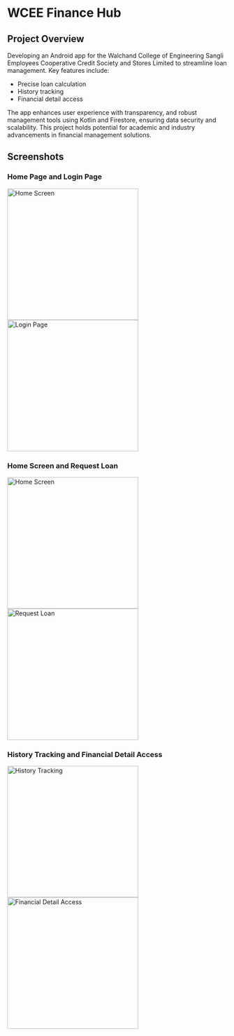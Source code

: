 # WCEE Finance Hub

## Project Overview

Developing an Android app for the Walchand College of Engineering Sangli Employees Cooperative Credit Society and Stores Limited to streamline loan management. Key features include:

- Precise loan calculation
- History tracking
- Financial detail access

The app enhances user experience with transparency, and robust management tools using Kotlin and Firestore, ensuring data security and scalability. This project holds potential for academic and industry advancements in financial management solutions.

## Screenshots

### Home Page and Login Page
<p float="left">
  <img src="https://github.com/user-attachments/assets/7134c57f-bc5e-488b-ad80-bcc355dd0b68" alt="Home Screen" width="300"/>
  <img src="https://github.com/user-attachments/assets/57c0cc45-e08b-43ee-949f-61c436b3e816" alt="Login Page" width="300"/>
</p>

### Home Screen and Request Loan
<p float="left">
  <img src="https://github.com/user-attachments/assets/c691f965-a7d1-40b9-961d-12ab7584a2bd" alt="Home Screen" width="300"/>
  <img src="https://github.com/user-attachments/assets/fdd966ea-c6e8-49a5-a680-b12ea7b1a011" alt="Request Loan" width="300"/>
</p>

### History Tracking and Financial Detail Access
<p float="left">
  <img src="https://github.com/user-attachments/assets/ab088f9c-c1cd-43e6-87a0-bbab2f484578" alt="History Tracking" width="300"/>
  <img src="https://github.com/user-attachments/assets/f9a35024-bf38-4777-a275-c61c75746806" alt="Financial Detail Access" width="300"/>
</p>
